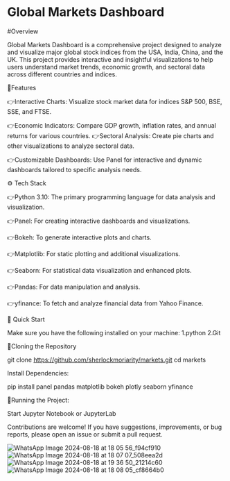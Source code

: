 # Global Markets Dashboard

#Overview

Global Markets Dashboard is a comprehensive project designed to analyze and visualize major global stock indices from the USA, India, China, and the UK. This project provides interactive and insightful visualizations to help users understand market trends, economic growth, and sectoral data across different countries and indices.

🔋Features

👉Interactive Charts: Visualize stock market data for indices S&P 500, BSE, SSE, and FTSE.

👉Economic Indicators: Compare GDP growth, inflation rates, and annual returns for various countries.
👉Sectoral Analysis: Create pie charts and other visualizations to analyze sectoral data.

👉Customizable Dashboards: Use Panel for interactive and dynamic dashboards tailored to specific analysis needs.

⚙️ Tech Stack

👉Python 3.10: The primary programming language for data analysis and visualization.

👉Panel: For creating interactive dashboards and visualizations.

👉Bokeh: To generate interactive plots and charts.

👉Matplotlib: For static plotting and additional visualizations.

👉Seaborn: For statistical data visualization and enhanced plots.

👉Pandas: For data manipulation and analysis.

👉yfinance: To fetch and analyze financial data from Yahoo Finance.

🤸 Quick Start

Make sure you have the following installed on your machine:
1.python
2.Git

🚨Cloning the Repository

git clone https://github.com/sherlockmoriarity/markets.git
cd markets

Install Dependencies:

pip install panel pandas matplotlib bokeh plotly seaborn yfinance


🤖Running the Project:

Start Jupyter Notebook or JupyterLab


Contributions are welcome! If you have suggestions, improvements, or bug reports, please open an issue or submit a pull request.

![WhatsApp Image 2024-08-18 at 18 05 56_f94cf910](https://github.com/user-attachments/assets/796c88c8-26b2-49b7-a81c-daa3eaf3d887)
![WhatsApp Image 2024-08-18 at 18 07 07_508eea2d](https://github.com/user-attachments/assets/e6a4272f-32d1-40c6-b10e-ee3174ef451d)
![WhatsApp Image 2024-08-18 at 19 36 50_21214c60](https://github.com/user-attachments/assets/7cf47973-a5d9-46cf-a728-a09683cc2375)
![WhatsApp Image 2024-08-18 at 18 08 05_cf8664b0](https://github.com/user-attachments/assets/34f4b3cd-f97a-4dff-80a1-4ea3c3c73c58)

